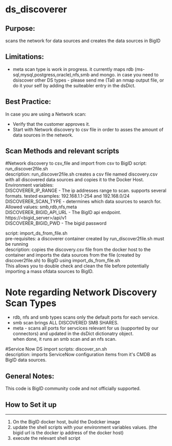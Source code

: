 # ds_discoverer

## Purpose:
scans the network for data sources and creates the data sources in BigID


## Limitations:

- meta scan type is work in progress. it currently maps rdb (ms-sql,mysql,postgress,oracle),nfs,smb and mongo.
  in case you need to dsiscover other DS types - please send me (Tal) an nmap output file, or do it your self by adding the suiteabler entry in the dsDict.

## Best Practice:
In case you are using a Network scan:
- Verify that the customer approves it.
- Start with  Network discovery to csv file in order to asses the amount of data sources in the network.

## Scan Methods and relevant scripts

#Network discovery to csv_file and import from csv to BigID
   script: run_discover2file.sh  
   description: run_discover2file.sh creates a csv file named discovery.csv with all discovered data sources and copies it to the Docker Host.  
   Environment variables:  
                DISCOVERER_IP_RANGE - The ip addresses range to scan. supports several formats. tested examples: 192.168.1.1-254 and 192.168.0/24  
                DISCOVERER_SCAN_TYPE - determines which data sources to search for. Allowed values: smb,rdb,nfs,meta  
                DISCOVERER_BIGID_API_URL - The BigID api endpoint. https://<bigid_server>/api/v1  
                DISCOVERER_BIGID_PWD - The bigid password  

   script: import_ds_from_file.sh  
   pre-requisites: a discoverer container created by run_discover2file.sh must be running  
   description: copies the discovery.csv file from the docker host to the container and imports the data sources from the file (created by discover2file.sh) to BigID using import_ds_from_file.sh  
                This allows you to double check and clean the file before potentially importing a mass ofdata sources to BigID.  


  # Note regarding  Network Discovery Scan Types
  - rdb, nfs and smb types scans only the default ports for each service.  
  - smb scan brings ALL DISCOVERED SMB SHARES.  
  - meta - scans all ports for servcices relevant for us (supported by our connectors) and updated in the dsDict dictionatry object.  
           when done, it runs an smb scan and an nfs scan.  

#Service Now DS import
   scripts: discover_sn.sh  
   description: imports ServiceNow configuration items from it's CMDB as BigID data sources.  





## General Notes:
This code is BigID community code and not officially supported.




## How to Set it up
--------------------
1. On the BigID docker host, build the Dodcker image
2. update the shell scripts  with your environment variables values.
  (the bigid url is the docker ip address of the docker host)
3. execute the relevant shell script
